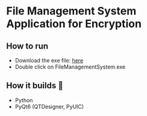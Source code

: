 # File Management System Application for Encryption
## How to run
- Download the exe file: [here](https://drive.google.com/drive/folders/1YPysMh4bWA9sh3iUyAyfy1F2TA5izpCn?usp=drive_link)
- Double click on FileManagementSystem.exe
## How it builds 🔨
- Python
- PyQt6 (QTDesigner, PyUIC)
